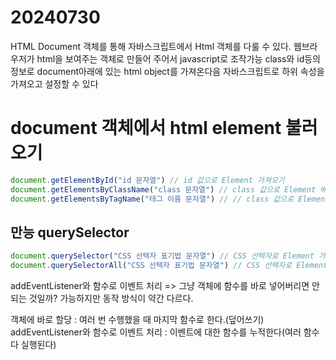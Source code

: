 # 20240730
HTML Document 객체를 통해 자바스크립트에서 Html 객체를 다룰 수 있다.
웹브라우저가 html을 보여주는 객체로 만들어 주어서 javascript로 조작가능 
class와 id등의 정보로 document아래에 있는 html object를 가져온다음 자바스크립트로 하위 속성을 가져오고 설정할 수 있다
# document 객체에서 html element 불러오기
```javascript
document.getElementById("id 문자열") // id 값으로 Element 가져오기
document.getElementsByClassName("class 문자열") // class 값으로 Element 배열 가져오기
document.getElementsByTagName("태그 이름 문자열") // // class 값으로 Element 배열 가져오기
```


## 만능 querySelector
```javascript
document.querySelector("CSS 선택자 표기법 문자열") // CSS 선택자로 Element 가져오기. 단, 여러개일 경우 첫번째만!
document.querySelectorAll("CSS 선택자 표기법 문자열") // CSS 선택자로 Element 배열 가져오기 
```


addEventListener와 함수로 이벤트 처리  => 그냥 객체에 함수를 바로 넣어버리면 안되는 것일까? 가능하지만 동작 방식이 약간 다르다.

객체에 바로 할당 : 여러 번 수행했을 때 마지막 함수로 한다.(덮어쓰기)
addEventListener와 함수로 이벤트 처리 : 이벤트에 대한 함수를 누적한다(여러 함수다 실행된다)